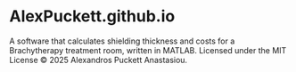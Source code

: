 # AlexPuckett.github.io
A software that calculates shielding thickness and costs for a Brachytherapy treatment room, written in MATLAB.
Licensed under the MIT License © 2025 Alexandros Puckett Anastasiou.
